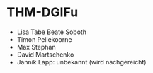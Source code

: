 # THM-DGIFu

* Lisa Tabe Beate Soboth
* Timon Pellekoorne
* Max Stephan
* David Martschenko
* Jannik Lapp: unbekannt (wird nachgereicht)


